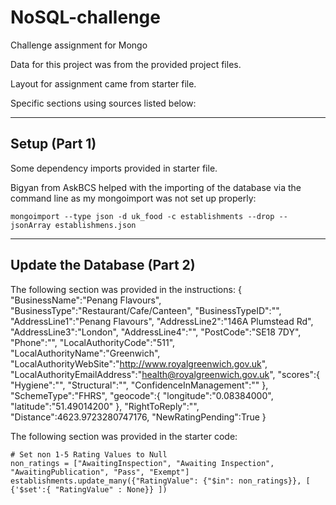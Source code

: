 # NoSQL-challenge
Challenge assignment for Mongo

Data for this project was from the provided project files.

Layout for assignment came from starter file.

Specific sections using sources listed below:

--------------------------------------------------
Setup (Part 1)
--------------------------------------------------

Some dependency imports provided in starter file.

Bigyan from AskBCS helped with the importing of the database via the command line as my mongoimport was not set up properly:

    mongoimport --type json -d uk_food -c establishments --drop --jsonArray establishmens.json

--------------------------------------------------
Update the Database (Part 2)
--------------------------------------------------    

The following section was provided in the instructions:
    {
        "BusinessName":"Penang Flavours",
        "BusinessType":"Restaurant/Cafe/Canteen",
        "BusinessTypeID":"",
        "AddressLine1":"Penang Flavours",
        "AddressLine2":"146A Plumstead Rd",
        "AddressLine3":"London",
        "AddressLine4":"",
        "PostCode":"SE18 7DY",
        "Phone":"",
        "LocalAuthorityCode":"511",
        "LocalAuthorityName":"Greenwich",
        "LocalAuthorityWebSite":"http://www.royalgreenwich.gov.uk",
        "LocalAuthorityEmailAddress":"health@royalgreenwich.gov.uk",
        "scores":{
            "Hygiene":"",
            "Structural":"",
            "ConfidenceInManagement":""
        },
        "SchemeType":"FHRS",
        "geocode":{
            "longitude":"0.08384000",
            "latitude":"51.49014200"
        },
        "RightToReply":"",
        "Distance":4623.9723280747176,
        "NewRatingPending":True
    }

The following section was provided in the starter code:

    # Set non 1-5 Rating Values to Null
    non_ratings = ["AwaitingInspection", "Awaiting Inspection", "AwaitingPublication", "Pass", "Exempt"]
    establishments.update_many({"RatingValue": {"$in": non_ratings}}, [ {'$set':{ "RatingValue" : None}} ])

